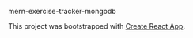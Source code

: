 mern-exercise-tracker-mongodb

This project was bootstrapped with [Create React App](https://github.com/facebook/create-react-app).
